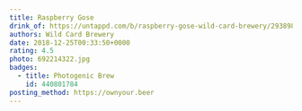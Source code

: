 ```yaml
---
title: Raspberry Gose
drink_of: https://untappd.com/b/raspberry-gose-wild-card-brewery/2938985
authors: Wild Card Brewery
date: 2018-12-25T00:33:50+0000
rating: 4.5
photo: 692214322.jpg
badges:
  - title: Photogenic Brew
    id: 440801784
posting_method: https://ownyour.beer
---
```

